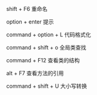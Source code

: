 




shift + F6  重命名




option + enter  提示



command + option + L 代码格式化


command + shift + o 全局类查找


command + F12  查看类的结构




alt + F7  查看方法的引用


command + shift + U  大小写转换